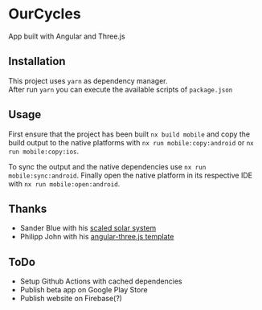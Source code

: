 # OurCycles

App built with Angular and Three.js

## Installation

This project uses `yarn` as dependency manager.  
After run `yarn` you can execute the available scripts of `package.json`

## Usage

First ensure that the project has been built `nx build mobile` and copy the build output
to the native platforms with `nx run mobile:copy:android` or `nx run mobile:copy:ios`.

To sync the output and the native dependencies use `nx run mobile:sync:android`.
Finally open the native platform in its respective IDE with `nx run mobile:open:android`.

## Thanks

* Sander Blue with his [scaled solar system][1]
* Philipp John with his [angular-three.js template][2]

## ToDo

* Setup Github Actions with cached dependencies
* Publish beta app on Google Play Store
* Publish website on Firebase(?)

[1]: https://github.com/sanderblue/solar-system-threejs
[2]: https://github.com/JohnnyDevNull/ng-three-template
